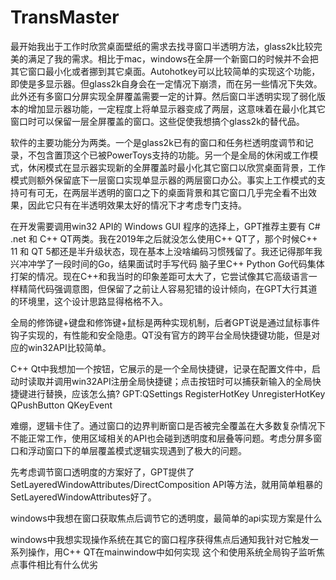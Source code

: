# TransMaster

最开始我出于工作时欣赏桌面壁纸的需求去找寻窗口半透明方法，glass2k比较完美的满足了我的需求。相比于mac，windows在全屏一个新窗口的时候并不会把其它窗口最小化或者挪到其它桌面。Autohotkey可以比较简单的实现这个功能，即使是多显示器。但glass2k自身会在一定情况下崩溃，而在另一些情况下失效。此外还有多窗口分屏实现全屏覆盖需要一定的计算。然后窗口半透明实现了弱化版本的增加显示器功能，一定程度上将单显示器变成了两层，这意味着在最小化其它窗口时可以保留一层全屏覆盖的窗口。这些促使我想搞个glass2k的替代品。

软件的主要功能分为两类。一个是glass2k已有的窗口和任务栏透明度调节和记录，不包含置顶这个已被PowerToys支持的功能。另一个是全局的休闲或工作模式，休闲模式在显示器实现新的全屏覆盖时最小化其它窗口以欣赏桌面背景，工作模式则额外保留底下一层窗口实现单显示器的两层窗口办公。事实上工作模式的支持可有可无，在两层半透明的窗口之下的桌面背景和其它窗口几乎完全看不出效果，因此它只有在半透明效果太好的情况下才考虑专门支持。

在开发需要调用win32 API的 Windows GUI 程序的选择上，GPT推荐主要有 C# .net 和 C++ QT两类。我在2019年之后就没怎么使用C++ QT了，那个时候C++ 11 和 QT 5都还是半升级状态，现在基本上没啥编码习惯残留了。我还记得那年我兴冲冲学了一段时间的Go，结果面试时手写代码 脑子里C++ Python Go代码集体打架的情况。现在C++和我当时的印象差距可太大了，它尝试像其它高级语言一样精简代码强调意图，但保留了之前让人容易犯错的设计倾向，在GPT大行其道的环境里，这个设计思路显得格格不入。

全局的修饰键+键盘和修饰键+鼠标是两种实现机制，后者GPT说是通过鼠标事件钩子实现的，有性能和安全隐患。QT没有官方的跨平台全局快捷键功能，但是对应的win32API比较简单。

C++ Qt中我想加一个按钮，它展示的是一个全局快捷键，记录在配置文件中，启动时读取并调用win32API注册全局快捷键；点击按钮时可以捕获新输入的全局快捷键进行替换，应该怎么搞? GPT:QSettings RegisterHotKey UnregisterHotKey QPushButton QKeyEvent

难绷，逻辑卡住了。通过窗口的边界判断窗口是否被完全覆盖在大多数复杂情况下不能正常工作，使用区域相关的API也会碰到透明度和层叠等问题。考虑分屏多窗口和浮动窗口下的单层覆盖模式逻辑实现遇到了极大的问题。

先考虑调节窗口透明度的方案好了，GPT提供了 SetLayeredWindowAttributes/DirectComposition API等方法，就用简单粗暴的SetLayeredWindowAttributes好了。

windows中我想在窗口获取焦点后调节它的透明度，最简单的api实现方案是什么

windows中我想实现操作系统在其它的窗口程序获得焦点后通知我针对它触发一系列操作，用C++ QT在mainwindow中如何实现
这个和使用系统全局钩子监听焦点事件相比有什么优劣
